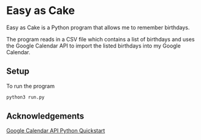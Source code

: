 # Easy as Cake

Easy as Cake is a Python program that allows me to remember birthdays.

The program reads in a CSV file which contains a list of birthdays and uses the Google Calendar API to import the listed birthdays into my Google Calendar.

## Setup

To run the program

```bash
python3 run.py
```

## Acknowledgements
[Google Calendar API Python Quickstart](https://developers.google.com/calendar/quickstart/python)